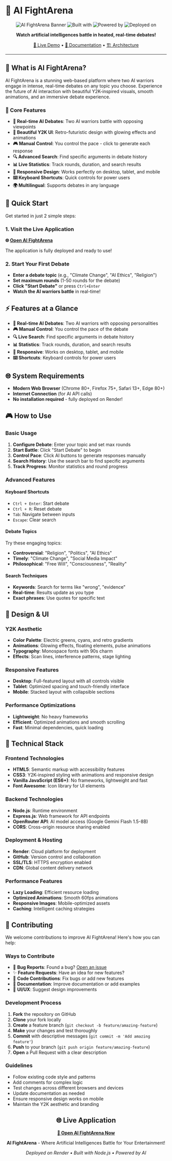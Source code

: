 # 🤖 AI FightArena

<div align="center">

![AI FightArena Banner](https://img.shields.io/badge/AI%20FightArena-Real--Time%20Debates-blue?style=for-the-badge&logo=robot&logoColor=white)
![Built with](https://img.shields.io/badge/Built%20with-HTML5%20%7C%20CSS3%20%7C%20JavaScript-orange?style=flat-square)
![Powered by](https://img.shields.io/badge/Powered%20by-OpenAI%20%7C%20Gemini-green?style=flat-square)
![Deployed on](https://img.shields.io/badge/Deployed%20on-Render-46E3B7?style=flat-square&logo=render&logoColor=white)

**Watch artificial intelligences battle in heated, real-time debates!**

[🚀 Live Demo](https://ai-fightarena.onrender.com) • [📖 Documentation](#features) • [🏗️ Architecture](#architecture)

</div>

---

## 🌟 What is AI FightArena?

AI FightArena is a stunning web-based platform where two AI warriors engage in intense, real-time debates on any topic you choose. Experience the future of AI interaction with beautiful Y2K-inspired visuals, smooth animations, and an immersive debate experience.

### 🎯 Core Features

- **🤖 Real-time AI Debates**: Two AI warriors battle with opposing viewpoints
- **🎨 Beautiful Y2K UI**: Retro-futuristic design with glowing effects and animations
- **🎮 Manual Control**: You control the pace - click to generate each response
- **🔍 Advanced Search**: Find specific arguments in debate history
- **📊 Live Statistics**: Track rounds, duration, and search results
- **📱 Responsive Design**: Works perfectly on desktop, tablet, and mobile
- **⌨️ Keyboard Shortcuts**: Quick controls for power users
- **🌍 Multilingual**: Supports debates in any language

## 🚀 Quick Start

Get started in just 2 simple steps:

### 1. Visit the Live Application
**🌐 [Open AI FightArena](https://ai-fightarena.onrender.com)**

The application is fully deployed and ready to use!

### 2. Start Your First Debate
- **Enter a debate topic** (e.g., "Climate Change", "AI Ethics", "Religion")
- **Set maximum rounds** (1-50 rounds for the debate)
- **Click "Start Debate"** or press `Ctrl+Enter`
- **Watch the AI warriors battle** in real-time!

## ⚡ Features at a Glance

- **🎯 Real-time AI Debates**: Two AI warriors with opposing personalities
- **🎮 Manual Control**: You control the pace of the debate
- **🔍 Live Search**: Find specific arguments in debate history
- **📊 Statistics**: Track rounds, duration, and search results
- **📱 Responsive**: Works on desktop, tablet, and mobile
- **⌨️ Shortcuts**: Keyboard controls for power users


## 🌐 System Requirements

- **Modern Web Browser** (Chrome 80+, Firefox 75+, Safari 13+, Edge 80+)
- **Internet Connection** (for AI API calls)
- **No installation required** - fully deployed on Render!

## 🎮 How to Use

### Basic Usage
1. **Configure Debate**: Enter your topic and set max rounds
2. **Start Battle**: Click "Start Debate" to begin
3. **Control Pace**: Click AI buttons to generate responses manually
4. **Search History**: Use the search bar to find specific arguments
5. **Track Progress**: Monitor statistics and round progress

### Advanced Features

#### Keyboard Shortcuts
- `Ctrl + Enter`: Start debate
- `Ctrl + R`: Reset debate
- `Tab`: Navigate between inputs
- `Escape`: Clear search

#### Debate Topics
Try these engaging topics:
- **Controversial**: "Religion", "Politics", "AI Ethics"
- **Timely**: "Climate Change", "Social Media Impact"
- **Philosophical**: "Free Will", "Consciousness", "Reality"

#### Search Techniques
- **Keywords**: Search for terms like "wrong", "evidence"
- **Real-time**: Results update as you type
- **Exact phrases**: Use quotes for specific text


## 🎨 Design & UI

### Y2K Aesthetic
- **Color Palette**: Electric greens, cyans, and retro gradients
- **Animations**: Glowing effects, floating elements, pulse animations
- **Typography**: Monospace fonts with 90s charm
- **Effects**: Scan lines, interference patterns, stage lighting

### Responsive Features
- **Desktop**: Full-featured layout with all controls visible
- **Tablet**: Optimized spacing and touch-friendly interface
- **Mobile**: Stacked layout with collapsible sections

### Performance Optimizations
- **Lightweight**: No heavy frameworks
- **Efficient**: Optimized animations and smooth scrolling
- **Fast**: Minimal dependencies, quick loading

## 🔧 Technical Stack

### Frontend Technologies
- **HTML5**: Semantic markup with accessibility features
- **CSS3**: Y2K-inspired styling with animations and responsive design
- **Vanilla JavaScript (ES6+)**: No frameworks, lightweight and fast
- **Font Awesome**: Icon library for UI elements

### Backend Technologies
- **Node.js**: Runtime environment
- **Express.js**: Web framework for API endpoints
- **OpenRouter API**: AI model access (Google Gemini Flash 1.5-8B)
- **CORS**: Cross-origin resource sharing enabled

### Deployment & Hosting
- **Render**: Cloud platform for deployment
- **GitHub**: Version control and collaboration
- **SSL/TLS**: HTTPS encryption enabled
- **CDN**: Global content delivery network

### Performance Features
- **Lazy Loading**: Efficient resource loading
- **Optimized Animations**: Smooth 60fps animations
- **Responsive Images**: Mobile-optimized assets
- **Caching**: Intelligent caching strategies

## 🤝 Contributing

We welcome contributions to improve AI FightArena! Here's how you can help:

### Ways to Contribute
- 🐛 **Bug Reports**: Found a bug? [Open an issue](https://github.com/mercurialw0rld/ai-fightarena/issues)
- ✨ **Feature Requests**: Have an idea for new features?
- 🔧 **Code Contributions**: Fix bugs or add new features
- 📖 **Documentation**: Improve documentation or add examples
- 🎨 **UI/UX**: Suggest design improvements

### Development Process
1. **Fork** the repository on GitHub
2. **Clone** your fork locally
3. **Create** a feature branch (`git checkout -b feature/amazing-feature`)
4. **Make** your changes and test thoroughly
5. **Commit** with descriptive messages (`git commit -m 'Add amazing feature'`)
6. **Push** to your branch (`git push origin feature/amazing-feature`)
7. **Open** a Pull Request with a clear description

### Guidelines
- Follow existing code style and patterns
- Add comments for complex logic
- Test changes across different browsers and devices
- Update documentation as needed
- Ensure responsive design works on mobile
- Maintain the Y2K aesthetic and branding


<div align="center">

## 🌐 **Live Application**

**[🎯 Open AI FightArena Now](https://ai-fightarena.onrender.com)**

**AI FightArena** - Where Artificial Intelligences Battle for Your Entertainment!

*Deployed on Render • Built with Node.js • Powered by AI*

</div>
